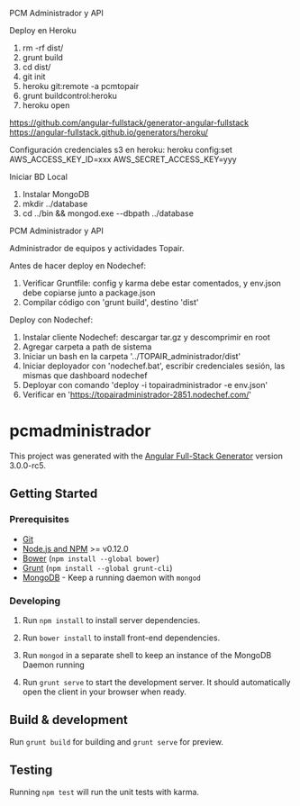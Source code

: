 PCM Administrador y API

Deploy en Heroku
1. rm -rf dist/
2. grunt build
3. cd dist/
4. git init
5. heroku git:remote -a pcmtopair
6. grunt buildcontrol:heroku
7. heroku open

https://github.com/angular-fullstack/generator-angular-fullstack
https://angular-fullstack.github.io/generators/heroku/

Configuración credenciales s3 en heroku:
heroku config:set AWS_ACCESS_KEY_ID=xxx AWS_SECRET_ACCESS_KEY=yyy

Iniciar BD Local
1. Instalar MongoDB
2. mkdir ../database
2. cd ../bin && mongod.exe --dbpath ../database

PCM Administrador y API

Administrador de equipos y actividades Topair.

Antes de hacer deploy en Nodechef:
1. Verificar Gruntfile: config y karma debe estar comentados, y env.json debe copiarse junto a package.json
2. Compilar código con 'grunt build', destino 'dist'

Deploy con Nodechef:
1. Instalar cliente Nodechef: descargar tar.gz y descomprimir en root
2. Agregar carpeta a path de sistema
3. Iniciar un bash en la carpeta '../TOPAIR_administrador/dist'
4. Iniciar deployador con 'nodechef.bat', escribir credenciales sesión, las mismas que dashboard nodechef
5. Deployar con comando 'deploy -i topairadministrador -e env.json'
6. Verificar en 'https://topairadministrador-2851.nodechef.com/'

# pcmadministrador

This project was generated with the [Angular Full-Stack Generator](https://github.com/DaftMonk/generator-angular-fullstack) version 3.0.0-rc5.

## Getting Started

### Prerequisites

- [Git](https://git-scm.com/)
- [Node.js and NPM](nodejs.org) >= v0.12.0
- [Bower](bower.io) (`npm install --global bower`)
- [Grunt](http://gruntjs.com/) (`npm install --global grunt-cli`)
- [MongoDB](https://www.mongodb.org/) - Keep a running daemon with `mongod`

### Developing

1. Run `npm install` to install server dependencies.

2. Run `bower install` to install front-end dependencies.

3. Run `mongod` in a separate shell to keep an instance of the MongoDB Daemon running

4. Run `grunt serve` to start the development server. It should automatically open the client in your browser when ready.

## Build & development

Run `grunt build` for building and `grunt serve` for preview.

## Testing

Running `npm test` will run the unit tests with karma.
